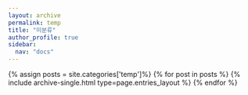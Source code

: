 ```yaml
---
layout: archive
permalink: temp
title: "미분류"
author_profile: true
sidebar:
  nav: "docs"
---
```


{% assign posts = site.categories['temp']%}
{% for post in posts %}
  {% include archive-single.html type=page.entries_layout %}
{% endfor %}

